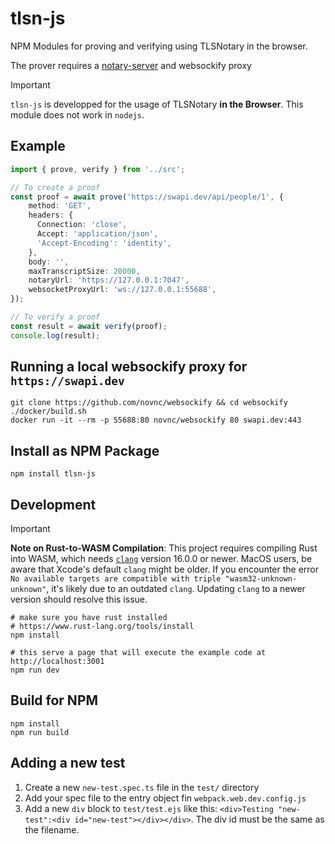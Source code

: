 # tlsn-js

NPM Modules for proving and verifying using TLSNotary in the browser.

The prover requires a [notary-server](https://github.com/tlsnotary/notary-server) and websockify proxy

> [!IMPORTANT]
> `tlsn-js` is developped for the usage of TLSNotary **in the Browser**. This module does not work in `nodejs`.

## Example
```ts
import { prove, verify } from '../src';

// To create a proof
const proof = await prove('https://swapi.dev/api/people/1', {
    method: 'GET',
    headers: {
      Connection: 'close',
      Accept: 'application/json',
      'Accept-Encoding': 'identity',
    },
    body: '',
    maxTranscriptSize: 20000,
    notaryUrl: 'https://127.0.0.1:7047',
    websocketProxyUrl: 'ws://127.0.0.1:55688',
});

// To verify a proof
const result = await verify(proof);
console.log(result);
```

## Running a local websockify proxy for `https://swapi.dev`
```
git clone https://github.com/novnc/websockify && cd websockify
./docker/build.sh
docker run -it --rm -p 55688:80 novnc/websockify 80 swapi.dev:443
```

## Install as NPM Package

```
npm install tlsn-js
```

## Development

> [!IMPORTANT]
> **Note on Rust-to-WASM Compilation**: This project requires compiling Rust into WASM, which needs [`clang`](https://clang.llvm.org/) version 16.0.0 or newer. MacOS users, be aware that Xcode's default `clang` might be older. If you encounter the error `No available targets are compatible with triple "wasm32-unknown-unknown"`, it's likely due to an outdated `clang`. Updating `clang` to a newer version should resolve this issue.

```
# make sure you have rust installed
# https://www.rust-lang.org/tools/install
npm install

# this serve a page that will execute the example code at http://localhost:3001 
npm run dev
```

## Build for NPM

```
npm install
npm run build
```

## Adding a new test
1. Create a new `new-test.spec.ts` file in the `test/` directory
2. Add your spec file to the entry object fin `webpack.web.dev.config.js`
3. Add a new `div` block to `test/test.ejs` like this: `<div>Testing "new-test":<div id="new-test"></div></div>`. The div id must be the same as the filename.


